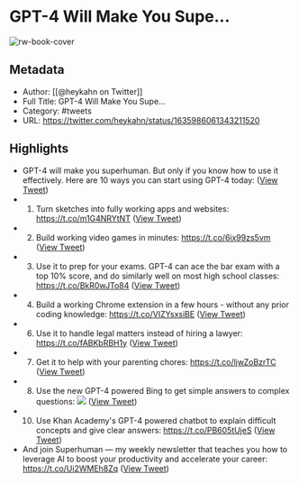 # GPT-4 Will Make You Supe...

![rw-book-cover](https://pbs.twimg.com/profile_images/1646789604048269314/YCeXe4Z0.jpg)

## Metadata
- Author: [[@heykahn on Twitter]]
- Full Title: GPT-4 Will Make You Supe...
- Category: #tweets
- URL: https://twitter.com/heykahn/status/1635986061343211520

## Highlights
- GPT-4 will make you superhuman.
  But only if you know how to use it effectively.
  Here are 10 ways you can start using GPT-4 today: ([View Tweet](https://twitter.com/heykahn/status/1635986061343211520))
- 1. Turn sketches into fully working apps and websites: https://t.co/m1G4NRYtNT ([View Tweet](https://twitter.com/heykahn/status/1635986064262447104))
- 2. Build working video games in minutes: https://t.co/6ix99zs5vm ([View Tweet](https://twitter.com/heykahn/status/1635986067102007296))
- 3. Use it to prep for your exams.
  GPT-4 can ace the bar exam with a top 10% score, and do similarly well on most high school classes: https://t.co/BkR0wJTo84 ([View Tweet](https://twitter.com/heykahn/status/1635986070042210306))
- 4. Build a working Chrome extension in a few hours - without any prior coding knowledge: https://t.co/VIZYsxsiBE ([View Tweet](https://twitter.com/heykahn/status/1635986073024352256))
- 6. Use it to handle legal matters instead of hiring a lawyer: https://t.co/fABKbRBH1y ([View Tweet](https://twitter.com/heykahn/status/1635986078984441856))
- 7. Get it to help with your parenting chores: https://t.co/ljwZoBzrTC ([View Tweet](https://twitter.com/heykahn/status/1635986081870143488))
- 8. Use the new GPT-4 powered Bing to get simple answers to complex questions: 
  ![](https://pbs.twimg.com/media/FrQwrXZakAEY_Ga.png) ([View Tweet](https://twitter.com/heykahn/status/1635986091571572737))
- 10. Use Khan Academy's GPT-4 powered chatbot to explain difficult concepts and give clear answers: https://t.co/PB605tUjeS ([View Tweet](https://twitter.com/heykahn/status/1635986132092739590))
- And join Superhuman ― my weekly newsletter that teaches you how to leverage AI to boost your productivity and accelerate your career:
  https://t.co/Ui2WMEh8Zq ([View Tweet](https://twitter.com/heykahn/status/1636020093988503555))
